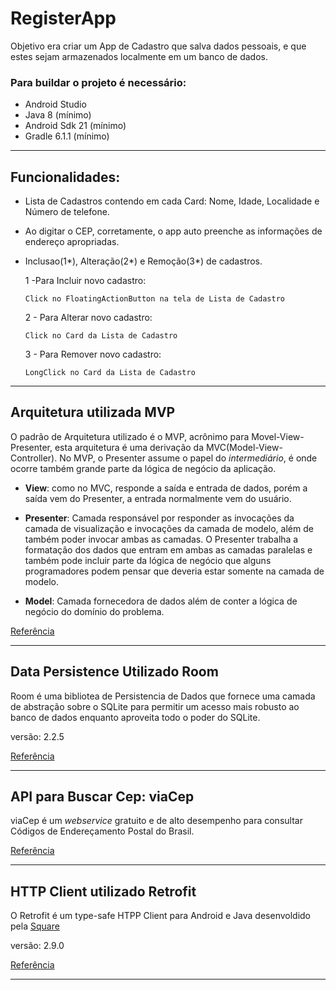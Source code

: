 # RegisterApp

Objetivo era criar um App de Cadastro que salva dados pessoais, e que estes sejam armazenados localmente em um banco de dados.

### Para buildar o projeto é necessário:

* Android Studio
* Java 8 (mínimo)
* Android Sdk 21 (mínimo)
* Gradle 6.1.1 (mínimo)

----
## Funcionalidades:

* Lista de Cadastros contendo em cada Card: Nome, Idade, Localidade e Número de telefone.

* Ao digitar o CEP, corretamente, o app auto preenche as informações de endereço apropriadas.

* Inclusao(1*), Alteração(2*) e Remoção(3*) de cadastros.

   1 -Para Incluir novo cadastro:

      Click no FloatingActionButton na tela de Lista de Cadastro

   2 - Para Alterar novo cadastro:

      Click no Card da Lista de Cadastro

   3 - Para Remover novo cadastro:

      LongClick no Card da Lista de Cadastro

----
## Arquitetura utilizada MVP

O padrão de Arquitetura utilizado é o MVP, acrônimo para Movel-View-Presenter, esta arquitetura é uma derivação da MVC(Model-View-Controller). No MVP, o Presenter assume o papel do _intermediário_, é onde ocorre também grande parte da lógica de negócio da aplicação.

* **View**: como no MVC, responde a saída e entrada de dados, porém a saída vem do Presenter, a entrada normalmente vem do usuário.
  
* **Presenter**: Camada responsável por responder as invocações da camada de visualização e invocações da camada de modelo, além de também poder invocar ambas as camadas. O Presenter trabalha a formatação dos dados que entram em ambas as camadas paralelas e também pode incluir parte da lógica de negócio que alguns programadores podem pensar que deveria estar somente na camada de modelo.

* **Model**: Camada fornecedora de dados além de conter a lógica de negócio do domínio do problema.

[Referência](https://en.wikipedia.org/wiki/Model%E2%80%93view%E2%80%93presenter "Referencia Wikipedia sobre MVP")

----
## Data Persistence Utilizado Room

Room é uma bibliotea de Persistencia de Dados que fornece uma camada de abstração sobre o SQLite para permitir um acesso mais robusto ao banco de dados enquanto aproveita todo o poder do SQLite.

versão: 2.2.5

[Referência](https://developer.android.com/topic/libraries/architecture/room "Documentação Room - developers.android.com/")

----
## API para Buscar Cep: viaCep

viaCep é um _webservice_ gratuito e de alto desempenho para consultar Códigos de Endereçamento Postal do Brasil.

[Referência](https://viacep.com.br/ "Site Oficial do viaCEP")

----
## HTTP Client utilizado Retrofit

O Retrofit é um type-safe HTPP Client para Android e Java desenvoldido pela [Square](https://square.github.io/)

versão: 2.9.0

[Referência](https://square.github.io/retrofit/ "Documentação Retrofit - square.github.io/")

---
